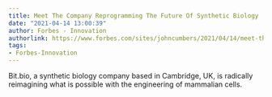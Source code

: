 ```yaml
---
title: Meet The Company Reprogramming The Future Of Synthetic Biology
date: "2021-04-14 13:00:39"
author: Forbes - Innovation
authorlink: https://www.forbes.com/sites/johncumbers/2021/04/14/meet-the-company-reprogramming-the-future-of-synthetic-biology/
tags:
- Forbes-Innovation
---
```

Bit.bio, a synthetic biology company based in Cambridge, UK, is radically reimagining what is possible with the engineering of mammalian cells.